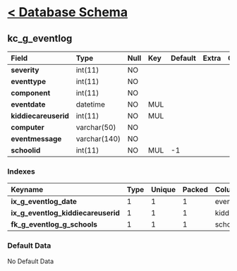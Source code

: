 # [< Database Schema](DatabaseSchema.md) #

## kc\_g\_eventlog ##
| **Field** | Type | Null | Key | Default | Extra | Comment |
|:----------|:-----|:-----|:----|:--------|:------|:--------|
| **severity** | int(11) | NO |  |  |  |  |
| **eventtype** | int(11) | NO |  |  |  |  |
| **component** | int(11) | NO |  |  |  |  |
| **eventdate** | datetime | NO | MUL |  |  |  |
| **kiddiecareuserid** | int(11) | NO | MUL |  |  |  |
| **computer** | varchar(50) | NO |  |  |  |  |
| **eventmessage** | varchar(140) | NO |  |  |  |  |
| **schoolid** | int(11) | NO | MUL | -1 |  |  |


### Indexes ###
| **Keyname** | Type | Unique | Packed | Column | Seq | Cardinality | Collation | Null | Comment |
|:------------|:-----|:-------|:-------|:-------|:----|:------------|:----------|:-----|:--------|
| **ix\_g\_eventlog\_date** | 1 | 1 | 1 | eventdate | 1 |  | A | 1 | 1 |
| **ix\_g\_eventlog\_kiddiecareuserid** | 1 | 1 | 1 | kiddiecareuserid | 1 |  | A | 1 | 1 |
| **fk\_g\_eventlog\_g\_schools** | 1 | 1 | 1 | schoolid | 1 |  | A | 1 | 1 |


### Default Data ###
No Default Data